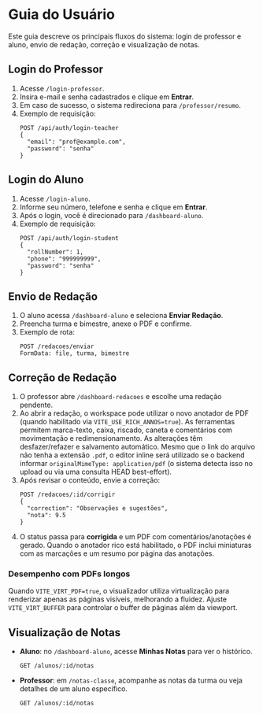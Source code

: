 # Guia do Usuário

Este guia descreve os principais fluxos do sistema: login de professor e aluno, envio de redação, correção e visualização de notas.

## Login do Professor
1. Acesse `/login-professor`.
2. Insira e-mail e senha cadastrados e clique em **Entrar**.
3. Em caso de sucesso, o sistema redireciona para `/professor/resumo`.
4. Exemplo de requisição:
   ```
   POST /api/auth/login-teacher
   {
     "email": "prof@example.com",
     "password": "senha"
   }
   ```

## Login do Aluno
1. Acesse `/login-aluno`.
2. Informe seu número, telefone e senha e clique em **Entrar**.
3. Após o login, você é direcionado para `/dashboard-aluno`.
4. Exemplo de requisição:
   ```
   POST /api/auth/login-student
   {
     "rollNumber": 1,
     "phone": "999999999",
     "password": "senha"
   }
   ```

## Envio de Redação
1. O aluno acessa `/dashboard-aluno` e seleciona **Enviar Redação**.
2. Preencha turma e bimestre, anexe o PDF e confirme.
3. Exemplo de rota:
   ```
   POST /redacoes/enviar
   FormData: file, turma, bimestre
   ```

## Correção de Redação
1. O professor abre `/dashboard-redacoes` e escolhe uma redação pendente.
2. Ao abrir a redação, o workspace pode utilizar o novo anotador de PDF (quando habilitado via `VITE_USE_RICH_ANNOS=true`). As ferramentas permitem marca-texto, caixa, riscado, caneta e comentários com movimentação e redimensionamento. As alterações têm desfazer/refazer e salvamento automático. Mesmo que o link do arquivo não tenha a extensão `.pdf`, o editor inline será utilizado se o backend informar `originalMimeType: application/pdf` (o sistema detecta isso no upload ou via uma consulta HEAD best-effort).
3. Após revisar o conteúdo, envie a correção:
   ```
   POST /redacoes/:id/corrigir
   {
     "correction": "Observações e sugestões",
     "nota": 9.5
   }
   ```
4. O status passa para **corrigida** e um PDF com comentários/anotações é gerado. Quando o anotador rico está habilitado, o PDF inclui miniaturas com as marcações e um resumo por página das anotações.

### Desempenho com PDFs longos

Quando `VITE_VIRT_PDF=true`, o visualizador utiliza virtualização para renderizar apenas as páginas visíveis, melhorando a fluidez. Ajuste `VITE_VIRT_BUFFER` para controlar o buffer de páginas além da viewport.

## Visualização de Notas
- **Aluno**: no `/dashboard-aluno`, acesse **Minhas Notas** para ver o histórico.
  ```
  GET /alunos/:id/notas
  ```
- **Professor**: em `/notas-classe`, acompanhe as notas da turma ou veja detalhes de um aluno específico.
  ```
  GET /alunos/:id/notas
  ```
